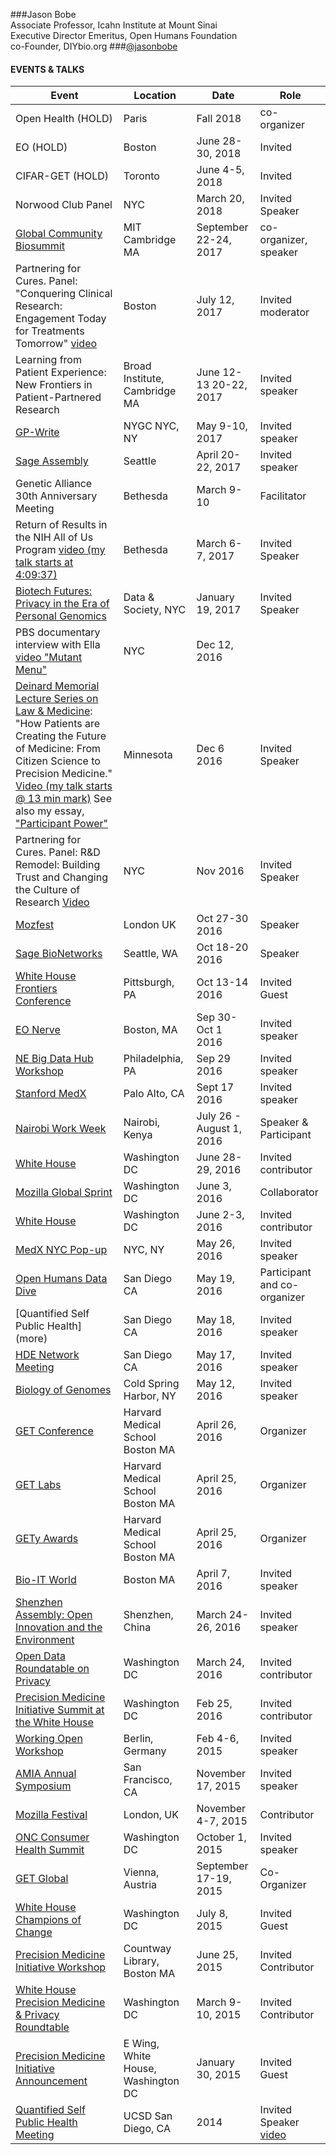 ###Jason Bobe  
Associate Professor, Icahn Institute at Mount Sinai  
Executive Director Emeritus, Open Humans Foundation  
co-Founder, DIYbio.org
###[@jasonbobe](https://twitter.com/jasonbobe)


#### EVENTS & TALKS

Event | Location | Date | Role
----- | -------- | ---- | -----
Open Health (HOLD) | Paris | Fall 2018 | co-organizer
EO (HOLD) | Boston | June 28-30, 2018 | Invited
CIFAR-GET (HOLD) | Toronto | June 4-5, 2018 | Invited
Norwood Club Panel | NYC | March 20, 2018 | Invited Speaker
[Global Community Biosummit](https://www.biosummit.org/) | MIT Cambridge MA | September 22-24, 2017 | co-organizer, speaker
Partnering for Cures. Panel: "Conquering Clinical Research: Engagement Today for Treatments Tomorrow" [video](http://www.partneringforcures.org/boston/panel/7175) | Boston | July 12, 2017 | Invited moderator
Learning from Patient Experience: New Frontiers in Patient-Partnered Research | Broad Institute, Cambridge MA | June 12-13 20-22, 2017 | Invited speaker
[GP-Write](http://engineeringbiologycenter.org/) | NYGC NYC, NY | May 9-10, 2017 | Invited speaker
[Sage Assembly](http://sageassembly.org/) | Seattle | April 20-22, 2017 | Invited speaker
Genetic Alliance 30th Anniversary Meeting | Bethesda | March 9-10 | Facilitator
Return of Results in the NIH All of Us Program [video (my talk starts at 4:09:37)](https://videocast.nih.gov/summary.asp?Live=21883&bhcp=1) | Bethesda | March 6-7, 2017 | Invited Speaker
[Biotech Futures: Privacy in the Era of Personal Genomics](https://datasociety.net/) | Data & Society, NYC | January 19, 2017 | Invited Speaker 
PBS documentary interview with Ella [video "Mutant Menu"](https://www.youtube.com/watch?v=NrDM6Ic2xMM) | NYC | Dec 12, 2016
[Deinard Memorial Lecture Series on Law & Medicine](https://consortium.umn.edu/lecture/how-patients-are-creating-medicine-s-future-citizen-science-precision-medicine): "How Patients are Creating the Future of Medicine: From Citizen Science to Precision Medicine." [Video (my talk starts @ 13 min mark)](https://www.youtube.com/watch?v=-s-O4FaaKRU) See also my essay, ["Participant Power"](http://blogs.harvard.edu/billofhealth/2017/03/06/participant-power/)| Minnesota | Dec 6 2016 | Invited Speaker
Partnering for Cures. Panel: R&D Remodel: Building Trust and Changing the Culture of Research  [Video](https://www.youtube.com/watch?v=nU3IgbQ0nRA) | NYC | Nov 2016 | Invited Speaker
[Mozfest]() | London UK | Oct 27-30 2016 | Speaker
[Sage BioNetworks]() | Seattle, WA | Oct 18-20 2016 | Speaker
[White House Frontiers Conference]() | Pittsburgh, PA | Oct 13-14 2016 | Invited Guest
[EO Nerve]() | Boston, MA | Sep 30-Oct 1 2016 | Invited speaker
[NE Big Data Hub Workshop]() | Philadelphia, PA | Sep 29 2016 | Invited speaker
[Stanford MedX]() | Palo Alto, CA | Sept 17 2016 | Invited speaker
[Nairobi Work Week]() | Nairobi, Kenya | July 26 - August 1, 2016 | Speaker & Participant
[White House]() | Washington DC | June 28-29, 2016 | Invited contributor
[Mozilla Global Sprint](https://science.mozilla.org/programs/events/global-sprint-2016) | Washington DC | June 3, 2016 | Collaborator
[White House]() | Washington DC | June 2-3, 2016 | Invited contributor
[MedX NYC Pop-up](more) | NYC, NY | May 26, 2016 | Invited speaker
[Open Humans Data Dive](more) | San Diego CA | May 19, 2016 | Participant and co-organizer
[Quantified Self Public Health] (more) | San Diego CA | May 18, 2016 | Invited speaker
[HDE Network Meeting](more) | San Diego CA | May 17, 2016 | Invited speaker
[Biology of Genomes](https://meetings.cshl.edu/meetings.aspx?meet=genome&year=16) | Cold Spring Harbor, NY | May 12, 2016 | Invited speaker
[GET Conference](www.getconference.org) | Harvard Medical School  Boston MA | April 26, 2016 | Organizer
[GET Labs](www.getconference.org/get2016/labs.html) | Harvard Medical School  Boston MA | April 25, 2016 | Organizer
[GETy Awards](http://www.getconference.org/get2016/awards.html) | Harvard Medical School Boston MA  | April 25, 2016 | Organizer
[Bio-IT World](http://www.bio-itworldexpo.com/) | Boston MA | April 7, 2016 | Invited speaker
[Shenzhen Assembly: Open Innovation and the Environment](http://sagebase.org/events/sage-event-02/) | Shenzhen, China | March 24-26, 2016 | Invited speaker
[Open Data Roundatable on Privacy](https://www.data.gov/meta/open-data-roundtables/) | Washington DC | March 24, 2016 | Invited contributor
[Precision Medicine Initiative Summit at the White House](more) | Washington DC | Feb 25, 2016 | Invited contributor
[Working Open Workshop](https://science.mozilla.org/working-open-workshop-february-2016) | Berlin, Germany | Feb 4-6, 2015 | Invited speaker
[AMIA Annual Symposium](https://www.amia.org/amia2015) | San Francisco, CA | November 17, 2015 | Invited speaker 
[Mozilla Festival](https://mozillafestival.org/) | London, UK | November 4-7, 2015 | Contributor
[ONC Consumer Health Summit](http://www.capconcorp.com/meeting/2014/Consumer-Health-IT-Summit/) | Washington DC | October 1, 2015 | Invited speaker
[GET Global]() | Vienna, Austria | September 17-19, 2015 | Co-Organizer
[White House Champions of Change]() | Washington DC | July 8, 2015 | Invited Guest
[Precision Medicine Initiative Workshop]() | Countway Library, Boston MA| June 25, 2015 | Invited Contributor
[White House Precision Medicine & Privacy Roundtable]() | Washington DC | March 9-10, 2015 | Invited Contributor
[Precision Medicine Initiative Announcement]() | E Wing, White House, Washington DC | January 30, 2015 | Invited Guest
[Quantified Self Public Health Meeting]() | UCSD San Diego, CA | 2014 | Invited Speaker [video](https://vimeo.com/95938229)
